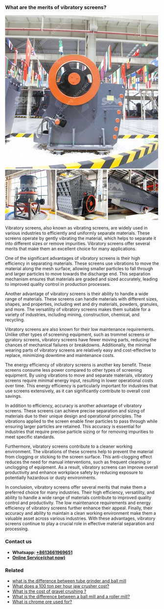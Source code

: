 <h3>What are the merits of vibratory screens?</h3><img src='1701743067.jpg' alt=''><p>Vibratory screens, also known as vibrating screens, are widely used in various industries to efficiently and uniformly separate materials. These screens operate by gently vibrating the material, which helps to separate it into different sizes or remove impurities. Vibratory screens offer several merits that make them an excellent choice for many applications.</p><p>One of the significant advantages of vibratory screens is their high efficiency in separating materials. These screens use vibrations to move the material along the mesh surface, allowing smaller particles to fall through and larger particles to move towards the discharge end. This separation mechanism ensures that materials are graded and sized accurately, leading to improved quality control in production processes.</p><p>Another advantage of vibratory screens is their ability to handle a wide range of materials. These screens can handle materials with different sizes, shapes, and properties, including wet and dry materials, powders, granules, and more. The versatility of vibratory screens makes them suitable for a variety of industries, including mining, construction, chemical, and recycling.</p><p>Vibratory screens are also known for their low maintenance requirements. Unlike other types of screening equipment, such as trommel screens or gyratory screens, vibratory screens have fewer moving parts, reducing the chances of mechanical failures or breakdowns. Additionally, the minimal wearing parts of vibratory screens are relatively easy and cost-effective to replace, minimizing downtime and maintenance costs.</p><p>The energy efficiency of vibratory screens is another key benefit. These screens consume less power compared to other types of screening equipment. By using vibrations to move and separate materials, vibratory screens require minimal energy input, resulting in lower operational costs over time. This energy efficiency is particularly important for industries that use screens extensively, as it can significantly contribute to overall cost savings.</p><p>In addition to efficiency, accuracy is another advantage of vibratory screens. These screens can achieve precise separation and sizing of materials due to their unique design and operational principles. The vibrations applied to the screen enable finer particles to pass through while ensuring larger particles are retained. This accuracy is essential for industries that require precise particle sizing or for removing impurities to meet specific standards.</p><p>Furthermore, vibratory screens contribute to a cleaner working environment. The vibrations of these screens help to prevent the material from clogging or sticking to the screen surface. This anti-clogging effect reduces the need for manual interventions, such as frequent cleaning or unclogging of equipment. As a result, vibratory screens can improve overall productivity and enhance workplace safety by reducing exposure to potentially hazardous or dusty environments.</p><p>In conclusion, vibratory screens offer several merits that make them a preferred choice for many industries. Their high efficiency, versatility, and ability to handle a wide range of materials contribute to improved quality control and productivity. The low maintenance requirements and energy efficiency of vibratory screens further enhance their appeal. Finally, their accuracy and ability to maintain a clean working environment make them a valuable asset across various industries. With these advantages, vibratory screens continue to play a crucial role in effective material separation and processing.</p><h3>Contact us</h3><ul><li><strong>Whatsapp:&nbsp;<a href="https://wa.me/8613661969651">+8613661969651</a></strong></li><li><a href="https://swt.shibang-china.com/?git&amp;zhl&amp;What are the merits of vibratory screens"><strong>Online Service(chat now)</strong></a></li></ul><h3>Related</h3><ul><li><a href='what is the difference between tube grinder and ball mill.md'>what is the difference between tube grinder and ball mill</a></li><li><a href='What does a 100 ton per hour jaw crusher cost.md'>What does a 100 ton per hour jaw crusher cost?</a></li><li><a href='What is the cost of gravel crushing .md'>What is the cost of gravel crushing ?</a></li><li><a href='What is the difference between a ball mill and a roller mill.md'>What is the difference between a ball mill and a roller mill?</a></li><li><a href='What is chrome ore used for.md'>What is chrome ore used for?</a></li></ul>